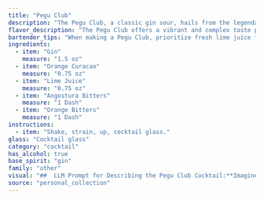 ```yaml
---
title: "Pegu Club"
description: "The Pegu Club, a classic gin sour, hails from the legendary Pegu Club in Burma (present-day Myanmar). It's a member of the sour family, where citrus juices and a sweetener are balanced by the spirit, in this case, gin.  "
flavor_description: "The Pegu Club offers a vibrant and complex taste profile. The gin provides a crisp, juniper-forward base, while the orange curaçao adds a sweet, citrusy complexity. Lime juice brings a tart, refreshing acidity, balanced by the subtle bitterness of both Angostura and orange bitters. The interplay of these flavors creates a refreshing, slightly bitter, and ultimately harmonious experience. "
bartender_tips: "When making a Pegu Club, prioritize fresh lime juice for that bright acidity.  Use a good quality gin for the base, and don't skimp on the bitters! A few dashes of both Angostura and orange bitters will add complexity and balance the sweetness of the Curaçao.  Shake with ice until well-chilled, and strain into a chilled coupe for a classic presentation.  Enjoy! "
ingredients:
  - item: "Gin"
    measure: "1.5 oz"
  - item: "Orange Curacao"
    measure: "0.75 oz"
  - item: "Lime Juice"
    measure: "0.75 oz"
  - item: "Angostura Bitters"
    measure: "1 Dash"
  - item: "Orange Bitters"
    measure: "1 Dash"
instructions:
  - item: "Shake, strain, up, cocktail glass."
glass: "Cocktail glass"
category: "cocktail"
has_alcohol: true
base_spirit: "gin"
family: "other"
visual: "##  LLM Prompt for Describing the Pegu Club Cocktail:**Imagine a classic cocktail glass, chilled and glistening. Inside, a beautiful amber liquid swirls, tinged with a subtle orange hue.  Tiny bubbles rise to the surface, creating a delicate effervescence.  A thin, fragrant layer of oil rests atop the drink, reflecting the warm glow of a nearby lamp.  The aroma is a captivating blend of citrus, spice, and botanicals.  What details would you add to make this description of the Pegu Club cocktail even more evocative and enticing?** "
source: "personal_collection"
---
```


